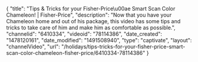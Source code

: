 {
    "title": "Tips & Tricks for your Fisher-Price\u00ae Smart Scan Color Chameleon! | Fisher-Price",
    "description": "Now that you have your Chameleon home and out of his package, this video has some tips and tricks to take care of him and make him as comfortable as possible.",
    "channelid": "6410334",
    "videoid": "78114386",
    "date_created": "1478120161",
    "date_modified": "1491508940",
    "type": "captivate",
    "layout": "channelVideo",
    "url": "\/holidays\/tips-tricks-for-your-fisher-price-smart-scan-color-chameleon-fisher-price\/6410334-78114386"
}